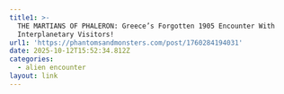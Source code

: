 ```yaml
---
title1: >-
  THE MARTIANS OF PHALERON: Greece’s Forgotten 1905 Encounter With
  Interplanetary Visitors!
url1: 'https://phantomsandmonsters.com/post/1760284194031'
date: 2025-10-12T15:52:34.812Z
categories:
  - alien encounter
layout: link
---
```


